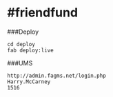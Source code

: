 #friendfund
=======================

###Deploy

    cd deploy
    fab deploy:live

###UMS

    http://admin.fagms.net/login.php
    Harry.McCarney
    1516